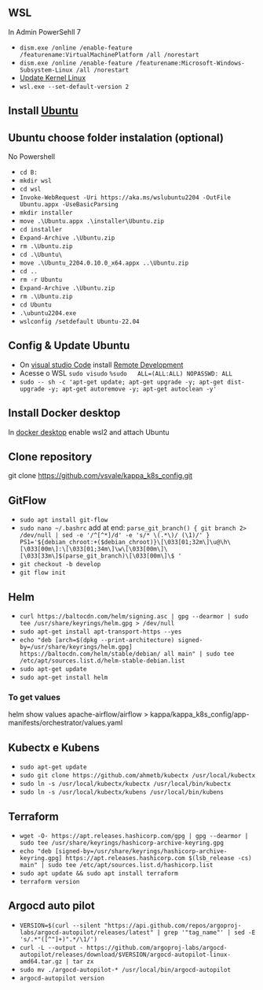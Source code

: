 ## WSL

In Admin PowerSehll 7

- `dism.exe /online /enable-feature /featurename:VirtualMachinePlatform /all /norestart`
- `dism.exe /online /enable-feature /featurename:Microsoft-Windows-Subsystem-Linux /all /norestart`
- [Update Kernel Linux](https://wslstorestorage.blob.core.windows.net/wslblob/wsl_update_x64.msi)
- `wsl.exe --set-default-version 2`

## Install [Ubuntu](https://apps.microsoft.com/store/detail/ubuntu-2204-lts/9PN20MSR04DW?hl=pt-br&gl=BR)

## Ubuntu choose folder instalation (optional)

No Powershell

- `cd B:`
- `mkdir wsl`
- `cd wsl`
- `Invoke-WebRequest -Uri https://aka.ms/wslubuntu2204 -OutFile Ubuntu.appx -UseBasicParsing`
- `mkdir installer`
- `move .\Ubuntu.appx .\installer\Ubuntu.zip`
- `cd installer`
- `Expand-Archive .\Ubuntu.zip`
- `rm .\Ubuntu.zip`
- `cd .\Ubuntu\`
- `move .\Ubuntu_2204.0.10.0_x64.appx ..\Ubuntu.zip`
- `cd ..`
- `rm -r Ubuntu`
- `Expand-Archive .\Ubuntu.zip`
- `rm .\Ubuntu.zip`
- `cd Ubuntu`
- `.\ubuntu2204.exe`
- `wslconfig /setdefault Ubuntu-22.04`

## Config & Update Ubuntu

- On [visual studio Code](https://marketplace.visualstudio.com/items?itemName=ms-vscode-remote.vscode-remote-extensionpack) install [Remote Development](https://marketplace.visualstudio.com/items?itemName=ms-vscode-remote.vscode-remote-extensionpack)
- Acesse o WSL
`sudo visudo`
`%sudo   ALL=(ALL:ALL) NOPASSWD: ALL`
- `sudo -- sh -c 'apt-get update; apt-get upgrade -y; apt-get dist-upgrade -y; apt-get autoremove -y; apt-get autoclean -y'`

## Install Docker desktop

In [docker desktop](https://docs.docker.com/desktop/windows/wsl/) enable wsl2 and attach Ubuntu

## Clone repository

git clone <https://github.com/vsvale/kappa_k8s_config.git>

## GitFlow

- `sudo apt install git-flow`
- `sudo nano ~/.bashrc` add at end:
    `parse_git_branch() {
    git branch 2> /dev/null | sed -e '/^[^*]/d' -e 's/* \(.*\)/ (\1)/'
    }
    PS1='${debian_chroot:+($debian_chroot)}\[\033[01;32m\]\u@\h\[\033[00m\]:\[\033[01;34m\]\w\[\033[00m\]\[\033[33m\]$(parse_git_branch)\[\033[00m\]\$ '`
- `git checkout -b develop`
- `git flow init`

## Helm

- `curl https://baltocdn.com/helm/signing.asc | gpg --dearmor | sudo tee /usr/share/keyrings/helm.gpg > /dev/null`
- `sudo apt-get install apt-transport-https --yes`
- `echo "deb [arch=$(dpkg --print-architecture) signed-by=/usr/share/keyrings/helm.gpg] https://baltocdn.com/helm/stable/debian/ all main" | sudo tee /etc/apt/sources.list.d/helm-stable-debian.list`
- `sudo apt-get update`
- `sudo apt-get install helm`

### To get values

helm show values apache-airflow/airflow > kappa/kappa_k8s_config/app-manifests/orchestrator/values.yaml

## Kubectx  e Kubens

- `sudo apt-get update`
- `sudo git clone https://github.com/ahmetb/kubectx /usr/local/kubectx`
- `sudo ln -s /usr/local/kubectx/kubectx /usr/local/bin/kubectx`
- `sudo ln -s /usr/local/kubectx/kubens /usr/local/bin/kubens`

## Terraform

- `wget -O- https://apt.releases.hashicorp.com/gpg | gpg --dearmor | sudo tee /usr/share/keyrings/hashicorp-archive-keyring.gpg`
- `echo "deb [signed-by=/usr/share/keyrings/hashicorp-archive-keyring.gpg] https://apt.releases.hashicorp.com $(lsb_release -cs) main" | sudo tee /etc/apt/sources.list.d/hashicorp.list`
- `sudo apt update && sudo apt install terraform`
- `terraform version`

## Argocd auto pilot

- `VERSION=$(curl --silent "https://api.github.com/repos/argoproj-labs/argocd-autopilot/releases/latest" | grep '"tag_name"' | sed -E 's/.*"([^"]+)".*/\1/')`
- `curl -L --output - https://github.com/argoproj-labs/argocd-autopilot/releases/download/$VERSION/argocd-autopilot-linux-amd64.tar.gz | tar zx`
- `sudo mv ./argocd-autopilot-* /usr/local/bin/argocd-autopilot`
- `argocd-autopilot version`
